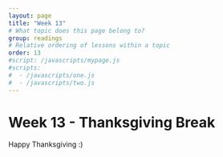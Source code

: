 ```yaml
---
layout: page
title: "Week 13"
# What topic does this page belong to?
group: readings
# Relative ordering of lessons within a topic
order: 13
#script: /javascripts/mypage.js
#scripts:
#  - /javascripts/one.js
#  - /javascripts/two.js
---
```


# Week 13 - Thanksgiving Break

Happy Thanksgiving :)